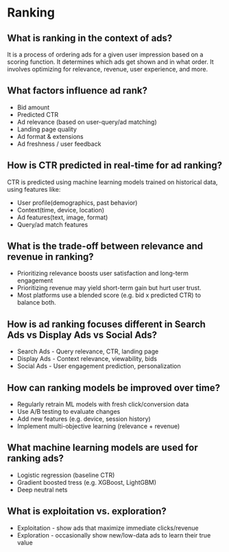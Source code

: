 # Ranking

## What is ranking in the context of ads?
It is a process of ordering ads for a given user impression based on a scoring function. It determines which ads get shown and in what order. It involves optimizing for relevance, revenue, user experience, and more.

## What factors influence ad rank?
* Bid amount
* Predicted CTR
* Ad relevance (based on user-query/ad matching)
* Landing page quality
* Ad format & extensions
* Ad freshness / user feedback

## How is CTR predicted in real-time for ad ranking?
CTR is predicted using machine learning models trained on historical data, using features like:
* User profile(demographics, past behavior)
* Context(time, device, location)
* Ad features(text, image, format)
* Query/ad match features

## What is the trade-off between relevance and revenue in ranking?
* Prioritizing relevance boosts user satisfaction and long-term engagement
* Prioritizing revenue may yield short-term gain but hurt user trust.
* Most platforms use a blended score (e.g. bid x predicted CTR) to balance both.

## How is ad ranking focuses different in Search Ads vs Display Ads vs Social Ads?
* Search Ads - Query relevance, CTR, landing page
* Display Ads - Context relevance, viewability, bids
* Social Ads - User engagement prediction, personalization

## How can ranking models be improved over time?
* Regularly retrain ML models with fresh click/conversion data
* Use A/B testing to evaluate changes
* Add new features (e.g. device, session history)
* Implement multi-objective learning (relevance + revenue)

## What machine learning models are used for ranking ads?
* Logistic regression (baseline CTR)
* Gradient boosted tress (e.g. XGBoost, LightGBM)
* Deep neutral nets

## What is exploitation vs. exploration?
* Exploitation - show ads that maximize immediate clicks/revenue
* Exploration - occasionally show new/low-data ads to learn their true value